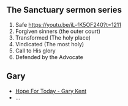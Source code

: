
## The Sanctuary sermon series

1. Safe https://youtu.be/iL-fK5OF240?t=1211
2. Forgiven sinners (the outer court)
3. Transformed (The holy place)
4. Vindicated (The most holy)
5. Call to His glory
6. Defended by the Advocate


## Gary

- [Hope For Today - Gary Kent](https://www.youtube.com/playlist?list=PLvu-24LvYmABW2I9GgdwLQwc3JvxgZP-u)
- …
